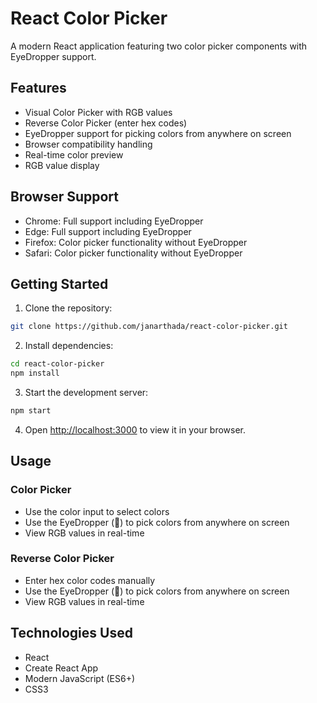 # React Color Picker

A modern React application featuring two color picker components with EyeDropper support.

## Features

- Visual Color Picker with RGB values
- Reverse Color Picker (enter hex codes)
- EyeDropper support for picking colors from anywhere on screen
- Browser compatibility handling
- Real-time color preview
- RGB value display

## Browser Support

- Chrome: Full support including EyeDropper
- Edge: Full support including EyeDropper
- Firefox: Color picker functionality without EyeDropper
- Safari: Color picker functionality without EyeDropper

## Getting Started

1. Clone the repository:
```bash
git clone https://github.com/janarthada/react-color-picker.git
```

2. Install dependencies:
```bash
cd react-color-picker
npm install
```

3. Start the development server:
```bash
npm start
```

4. Open [http://localhost:3000](http://localhost:3000) to view it in your browser.

## Usage

### Color Picker
- Use the color input to select colors
- Use the EyeDropper (🎨) to pick colors from anywhere on screen
- View RGB values in real-time

### Reverse Color Picker
- Enter hex color codes manually
- Use the EyeDropper (🎨) to pick colors from anywhere on screen
- View RGB values in real-time

## Technologies Used

- React
- Create React App
- Modern JavaScript (ES6+)
- CSS3
